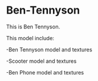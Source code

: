 # Ben-Tennyson
This is Ben Tennyson.

This model include:

-Ben Tennyson model and textures

-Scooter model and textures

-Ben Phone model and textures
